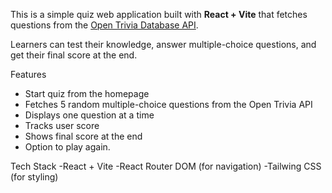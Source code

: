 This is a simple quiz web application built with **React + Vite** that fetches questions from the [Open Trivia Database API](https://opentdb.com/).

Learners can test their knowledge, answer multiple-choice questions, and get their final score at the end.

 Features
- Start quiz from the homepage
- Fetches 5 random multiple-choice questions from the Open Trivia API
- Displays one question at a time
- Tracks user score
- Shows final score at the end
- Option to play again.

Tech Stack
-React + Vite
-React Router DOM (for navigation)
-Tailwing CSS (for styling)
